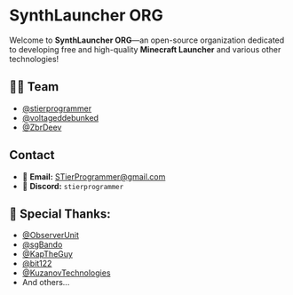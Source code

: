 # SynthLauncher ORG

Welcome to **SynthLauncher ORG**—an open-source organization dedicated to developing free and high-quality **Minecraft Launcher** and various other technologies!

## 👨‍💻 Team
- [@stierprogrammer](https://github.com/stierprogrammer)
- [@voltageddebunked](https://github.com/voltageddebunked)
- [@ZbrDeev](https://github.com/ZbrDeev)

## Contact 
- 📧 **Email:** [STierProgrammer@gmail.com](mailto:STierProgrammer@gmail.com)  
- 💬 **Discord:** `stierprogrammer`  

## 💖 Special Thanks: 
- [@ObserverUnit](https://github.com/ObserverUnit)
- [@sgBando](https://github.com/sgBando)
- [@KapTheGuy](https://github.com/KapTheGuy)
- [@bit122](https://github.com/bit122)
- [@KuzanovTechnologies](https://github.com/KuzanovTecnologies)
- And others...
